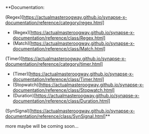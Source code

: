 **Documentation:

(Regex)[https://actualmasteroogway.github.io/synapse-x-documentation/reference/category/regex.html]
- (Regex)[https://actualmasteroogway.github.io/synapse-x-documentation/reference/class/Regex.html]
- (Match)[https://actualmasteroogway.github.io/synapse-x-documentation/reference/class/Match.html]

(Timer)[https://actualmasteroogway.github.io/synapse-x-documentation/reference/category/timer.html]
- (Timer)[https://actualmasteroogway.github.io/synapse-x-documentation/reference/class/Timer.html]
- (Stopwatch)[https://actualmasteroogway.github.io/synapse-x-documentation/reference/class/Stopwatch.html]
- (Duration)[https://actualmasteroogway.github.io/synapse-x-documentation/reference/class/Duration.html]

(SynSignal)[https://actualmasteroogway.github.io/synapse-x-documentation/reference/class/SynSignal.html]**

more maybe will be coming soon...
